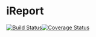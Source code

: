 # iReport
[![Build Status](https://travis-ci.org/ekwaro/iReport.svg?branch=challenge2)](https://travis-ci.org/ekwaro/iReport)[![Coverage Status](https://coveralls.io/repos/github/ekwaro/iReport/badge.svg?branch=challenge2)](https://coveralls.io/github/ekwaro/iReport?branch=challenge2)
